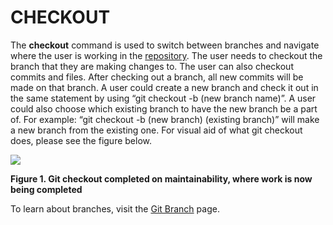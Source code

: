 # CHECKOUT

The **checkout** command is used to switch between branches and navigate where the user is working in the [repository](https://github.com/Shannon-NJIT/MiniProject1/blob/master/GitCommands/Repository.md). The user needs to checkout the branch that they are making changes to. The user can also checkout commits and files. After checking out a branch, all new commits will be made on that branch. A user could create a new branch and check it out in the same statement by using “git checkout -b (new branch name)”. A user could also choose which existing branch to have the new branch be a part of. For example: “git checkout -b (new branch) (existing branch)” will make a new branch from the existing one. For visual aid of what git checkout does, please see the figure below.

![](https://marklodato.github.io/visual-git-guide/checkout-branch.svg)

**Figure 1. Git checkout completed on maintainability, where work is now being completed**

To learn about branches, visit the [Git Branch](https://github.com/Shannon-NJIT/MiniProject1/blob/master/GitCommands/Branch.md) page.